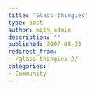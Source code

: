 ```yaml
---
title: 'Glass thingies'
type: post
author: mith_admin
description: ""
published: 2007-08-23
redirect_from: 
- /glass-thingies-2/
categories:
- Community
---
```

